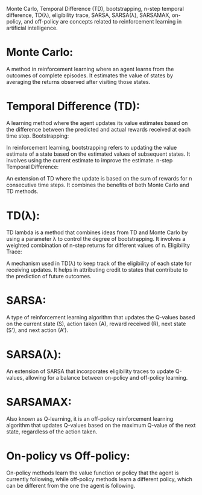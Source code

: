 Monte Carlo, Temporal Difference (TD), bootstrapping, n-step temporal difference, TD(λ), eligibility trace,
SARSA, SARSA(λ), SARSAMAX, on-policy, and off-policy are concepts related to reinforcement learning in artificial intelligence.

# Monte Carlo:

A method in reinforcement learning where an agent learns from the outcomes of complete episodes. It estimates the value of states by averaging the returns observed after visiting those states.
# Temporal Difference (TD):

A learning method where the agent updates its value estimates based on the difference between the predicted and actual rewards received at each time step.
Bootstrapping:

In reinforcement learning, bootstrapping refers to updating the value estimate of a state based on the estimated values of subsequent states. It involves using the current estimate to improve the estimate.
n-step Temporal Difference:

An extension of TD where the update is based on the sum of rewards for n consecutive time steps. It combines the benefits of both Monte Carlo and TD methods.
# TD(λ):

TD lambda is a method that combines ideas from TD and Monte Carlo by using a parameter λ to control the degree of bootstrapping. It involves a weighted combination of n-step returns for different values of n.
Eligibility Trace:

A mechanism used in TD(λ) to keep track of the eligibility of each state for receiving updates. It helps in attributing credit to states that contribute to the prediction of future outcomes.
# SARSA:

A type of reinforcement learning algorithm that updates the Q-values based on the current state (S), action taken (A), reward received (R), next state (S'), and next action (A').
# SARSA(λ):

An extension of SARSA that incorporates eligibility traces to update Q-values, allowing for a balance between on-policy and off-policy learning.
# SARSAMAX:

Also known as Q-learning, it is an off-policy reinforcement learning algorithm that updates Q-values based on the maximum Q-value of the next state, regardless of the action taken.
# On-policy vs Off-policy:

On-policy methods learn the value function or policy that the agent is currently following, while off-policy methods learn a different policy, which can be different from the one the agent is following.